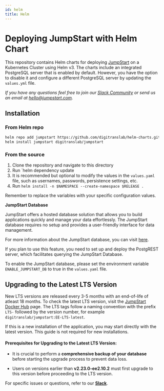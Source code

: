 ```yaml
---
id: helm
title: Helm
---
```


# Deploying JumpStart with Helm Chart

This repository contains Helm charts for deploying [JumpStart](https://github.com/digitranslab/helm-charts) on a Kubernetes Cluster using Helm v3. The charts include an integrated PostgreSQL server that is enabled by default. However, you have the option to disable it and configure a different PostgreSQL server by updating the `values.yml` file.

*If you have any questions feel free to join our [Slack Community](https://jumpstart.com/slack) or send us an email at hello@jumpstart.com.*

## Installation

### From Helm repo
```bash
helm repo add jumpstart https://github.com/digitranslab/helm-charts.git
helm install jumpstart digitranslab/jumpstart
```

### From the source
1. Clone the repository and navigate to this directory
2. Run `helm dependency update
3. It is recommended but optional to modify the values in the `values.yaml` file, such as usernames, passwords, persistence settings, etc.
4. Run `helm install -n $NAMESPACE --create-namespace $RELEASE .`

Remember to replace the variables with your specific configuration values.

**JumpStart Database**

JumpStart offers a hosted database solution that allows you to build applications quickly and manage your data effortlessly. The JumpStart database requires no setup and provides a user-friendly interface for data management.

For more information about the JumpStart database, you can visit [here](/docs/jumpstart-database).

If you plan to use this feature, you need to set up and deploy the PostgREST server, which facilitates querying the JumpStart Database.

To enable the JumpStart database, please set the environment variable `ENABLE_JUMPSTART_DB` to true in the `values.yaml` file.

## Upgrading to the Latest LTS Version

New LTS versions are released every 3-5 months with an end-of-life of atleast 18 months. To check the latest LTS version, visit the [JumpStart Docker Hub](https://hub.docker.com/r/digitranslab/jumpstart/tags) page. The LTS tags follow a naming convention with the prefix `LTS-` followed by the version number, for example `digitranslab/jumpstart:EE-LTS-latest`.

If this is a new installation of the application, you may start directly with the latest version. This guide is not required for new installations.

#### Prerequisites for Upgrading to the Latest LTS Version:

- It is crucial to perform a **comprehensive backup of your database** before starting the upgrade process to prevent data loss.

- Users on versions earlier than **v2.23.0-ee2.10.2** must first upgrade to this version before proceeding to the LTS version.

For specific issues or questions, refer to our **[Slack](https://jumpstart.slack.com/join/shared_invite/zt-25438diev-mJ6LIZpJevG0LXCEcL0NhQ#)**.